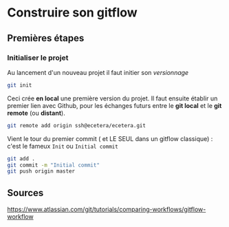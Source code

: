 # Construire son gitflow

## Premières étapes

### Initialiser le projet

Au lancement d'un nouveau projet il faut initier son _versionnage_ 

```sh
git init
```

Ceci crée **en local** une première version du projet. Il faut ensuite établir un premier lien avec Github, pour les échanges futurs entre le **git local** et le **git remote** (ou **distant**).

```sh
git remote add origin ssh@ecetera/ecetera.git
```

Vient le tour du premier commit ( et LE SEUL dans un gitflow classique) : c'est le fameux `Init` ou `Initial commit`


```sh
git add .
git commit -m "Initial commit"
git push origin master
```


## Sources 

https://www.atlassian.com/git/tutorials/comparing-workflows/gitflow-workflow